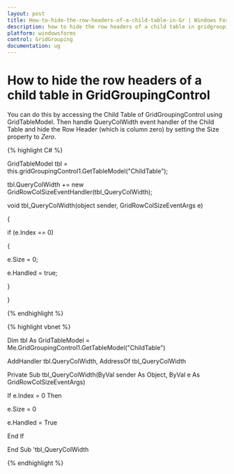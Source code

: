 ```yaml
---
layout: post
title: How-to-hide-the-row-headers-of-a-child-table-in-Gr | Windows Forms | Syncfusion
description: how to hide the row headers of a child table in gridgroupingcontrol
platform: windowsforms
control: GridGrouping
documentation: ug
---
```


# How to hide the row headers of a child table in GridGroupingControl

You can do this by accessing the Child Table of GridGroupingControl using GridTableModel. Then handle QueryColWidth event handler of the Child Table and hide the Row Header (which is column zero) by setting the Size property to _Zero_.



{% highlight C# %}


GridTableModel tbl = this.gridGroupingControl1.GetTableModel("ChildTable"); 

tbl.QueryColWidth += new GridRowColSizeEventHandler(tbl_QueryColWidth); 



void tbl_QueryColWidth(object sender, GridRowColSizeEventArgs e) 

{ 

if (e.Index == 0) 

{ 

e.Size = 0; 

e.Handled = true; 

} 

} 

{% endhighlight %}



{% highlight vbnet %}




Dim tbl As GridTableModel = Me.GridGroupingControl1.GetTableModel("ChildTable")

AddHandler tbl.QueryColWidth, AddressOf tbl_QueryColWidth 



Private Sub tbl_QueryColWidth(ByVal sender As Object, ByVal e As GridRowColSizeEventArgs)

If e.Index = 0 Then

e.Size = 0

e.Handled = True

End If

End Sub 'tbl_QueryColWidth 

{% endhighlight %}

